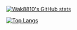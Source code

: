 [![Wak8810's GitHub stats](https://github-readme-stats.vercel.app/api?username=Wak8810&theme=vue-dark&show_icons=true)](https://github.com/Wak8810/github-readme-stats)

[![Top Langs](https://github-readme-stats.vercel.app/api/top-langs/?username=Wak8810&theme=vue-dark&show_icons=true&layout=compact)](https://github.com/Wak8810/github-readme-stats)

<!--
**Wak8810/Wak8810** is a ✨ _special_ ✨ repository because its `README.md` (this file) appears on your GitHub profile.

Here are some ideas to get you started:

- 🔭 I’m currently working on ...
- 🌱 I’m currently learning ...
- 👯 I’m looking to collaborate on ...
- 🤔 I’m looking for help with ...
- 💬 Ask me about ...
- 📫 How to reach me: ...
- 😄 Pronouns: ...
- ⚡ Fun fact: ...
-->
